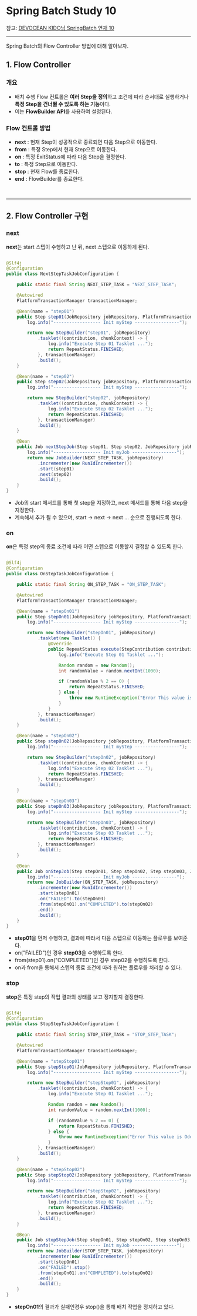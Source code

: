 # Spring Batch Study 10

참고: [DEVOCEAN KIDO님 SpringBatch 연재 10](https://devocean.sk.com/blog/techBoardDetail.do?ID=167054)

---

Spring Batch의 Flow Controller 방법에 대해 알아보자.

## 1. Flow Controller

### 개요

- 배치 수행 Flow 컨트롤은 **여러 Step을 정의**하고 조건에 따라 순서대로 실행하거나 **특정 Step을 건너뛸 수 있도록 하는 기능**이다.
- 이는 **FlowBuilder API**를 사용하여 설정된다.

### Flow 컨트롤 방법

- **next** : 현재 Step이 성공적으로 종료되면 다음 Step으로 이동한다.
- **from** : 특정 Step에서 현재 Step으로 이동한다.
- **on** : 특정 ExitStatus에 따라 다음 Step을 결정한다.
- **to** : 특정 Step으로 이동한다.
- **stop** : 현재 Flow를 종료한다.
- **end** : FlowBuilder를 종료한다.

<br>

---

## 2. Flow Controller 구현

### next

**next**는 start 스텝이 수행하고 난 뒤, next 스텝으로 이동하게 된다.

```java

@Slf4j
@Configuration
public class NextStepTaskJobConfiguration {

	public static final String NEXT_STEP_TASK = "NEXT_STEP_TASK";

	@Autowired
	PlatformTransactionManager transactionManager;

	@Bean(name = "step01")
	public Step step01(JobRepository jobRepository, PlatformTransactionManager transactionManager) {
		log.info("------------------ Init myStep -----------------");

		return new StepBuilder("step01", jobRepository)
			.tasklet((contribution, chunkContext) -> {
				log.info("Execute Step 01 Tasklet ...");
				return RepeatStatus.FINISHED;
			}, transactionManager)
			.build();
	}

	@Bean(name = "step02")
	public Step step02(JobRepository jobRepository, PlatformTransactionManager transactionManager) {
		log.info("------------------ Init myStep -----------------");

		return new StepBuilder("step02", jobRepository)
			.tasklet((contribution, chunkContext) -> {
				log.info("Execute Step 02 Tasklet ...");
				return RepeatStatus.FINISHED;
			}, transactionManager)
			.build();
	}

	@Bean
	public Job nextStepJob(Step step01, Step step02, JobRepository jobRepository) {
		log.info("------------------ Init myJob -----------------");
		return new JobBuilder(NEXT_STEP_TASK, jobRepository)
			.incrementer(new RunIdIncrementer())
			.start(step01)
			.next(step02)
			.build();
	}
}
```

- Job의 start 메서드를 통해 첫 step을 지정하고, next 메서드를 통해 다음 step을 지정한다.
- 계속해서 추가 될 수 있으며, start -> next -> next ... 순으로 진행되도록 한다.

### on

**on**은 특정 step의 종료 조건에 따라 어떤 스텝으로 이동할지 결정할 수 있도록 한다.

```java

@Slf4j
@Configuration
public class OnStepTaskJobConfiguration {

	public static final String ON_STEP_TASK = "ON_STEP_TASK";

	@Autowired
	PlatformTransactionManager transactionManager;

	@Bean(name = "stepOn01")
	public Step stepOn01(JobRepository jobRepository, PlatformTransactionManager transactionManager) {
		log.info("------------------ Init myStep -----------------");

		return new StepBuilder("stepOn01", jobRepository)
			.tasklet(new Tasklet() {
				@Override
				public RepeatStatus execute(StepContribution contribution, ChunkContext chunkContext) throws Exception {
					log.info("Execute Step 01 Tasklet ...");

					Random random = new Random();
					int randomValue = random.nextInt(1000);

					if (randomValue % 2 == 0) {
						return RepeatStatus.FINISHED;
					} else {
						throw new RuntimeException("Error This value is Odd: " + randomValue);
					}
				}
			}, transactionManager)
			.build();
	}

	@Bean(name = "stepOn02")
	public Step stepOn02(JobRepository jobRepository, PlatformTransactionManager transactionManager) {
		log.info("------------------ Init myStep -----------------");

		return new StepBuilder("stepOn02", jobRepository)
			.tasklet((contribution, chunkContext) -> {
				log.info("Execute Step 02 Tasklet ...");
				return RepeatStatus.FINISHED;
			}, transactionManager)
			.build();
	}

	@Bean(name = "stepOn03")
	public Step stepOn03(JobRepository jobRepository, PlatformTransactionManager transactionManager) {
		log.info("------------------ Init myStep -----------------");

		return new StepBuilder("stepOn03", jobRepository)
			.tasklet((contribution, chunkContext) -> {
				log.info("Execute Step 03 Tasklet ...");
				return RepeatStatus.FINISHED;
			}, transactionManager)
			.build();
	}

	@Bean
	public Job onStepJob(Step stepOn01, Step stepOn02, Step stepOn03, JobRepository jobRepository) {
		log.info("------------------ Init myJob -----------------");
		return new JobBuilder(ON_STEP_TASK, jobRepository)
			.incrementer(new RunIdIncrementer())
			.start(stepOn01)
			.on("FAILED").to(stepOn03)
			.from(stepOn01).on("COMPLETED").to(stepOn02)
			.end()
			.build();
	}
}
```

- **step01**을 먼저 수행하고, 결과에 따라서 다음 스텝으로 이동하는 플로우를 보여준다.
- on("FAILED")인 경우 **step03**을 수행하도록 한다.
- from(step01).on("COMPLETED")인 경우 step02를 수행하도록 한다.
- on과 from을 통해서 스텝의 종료 조건에 따라 원하는 플로우를 처리할 수 있다.

### stop

**stop**은 특정 step의 작업 결과의 상태를 보고 정지할지 결정한다.

```java

@Slf4j
@Configuration
public class StopStepTaskJobConfiguration {

	public static final String STOP_STEP_TASK = "STOP_STEP_TASK";

	@Autowired
	PlatformTransactionManager transactionManager;

	@Bean(name = "stepStop01")
	public Step stepStop01(JobRepository jobRepository, PlatformTransactionManager transactionManager) {
		log.info("------------------ Init myStep -----------------");

		return new StepBuilder("stepStop01", jobRepository)
			.tasklet((contribution, chunkContext) -> {
				log.info("Execute Step 01 Tasklet ...");

				Random random = new Random();
				int randomValue = random.nextInt(1000);

				if (randomValue % 2 == 0) {
					return RepeatStatus.FINISHED;
				} else {
					throw new RuntimeException("Error This value is Odd: " + randomValue);
				}
			}, transactionManager)
			.build();
	}

	@Bean(name = "stepStop02")
	public Step stepStop02(JobRepository jobRepository, PlatformTransactionManager transactionManager) {
		log.info("------------------ Init myStep -----------------");

		return new StepBuilder("stepStop02", jobRepository)
			.tasklet((contribution, chunkContext) -> {
				log.info("Execute Step 02 Tasklet ...");
				return RepeatStatus.FINISHED;
			}, transactionManager)
			.build();
	}

	@Bean
	public Job stopStepJob(Step stepOn01, Step stepOn02, Step stepOn03, JobRepository jobRepository) {
		log.info("------------------ Init myJob -----------------");
		return new JobBuilder(STOP_STEP_TASK, jobRepository)
			.incrementer(new RunIdIncrementer())
			.start(stepOn01)
			.on("FAILED").stop()
			.from(stepOn01).on("COMPLETED").to(stepOn02)
			.end()
			.build();
	}
}
```

- **stepOn01**의 결과가 실패인경우 stop()을 통해 배치 작업을 정지하고 있다.
